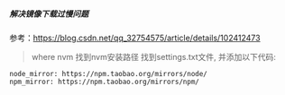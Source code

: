 ##### 解决镜像下载过慢问题

参考：https://blog.csdn.net/qq_32754575/article/details/102412473

>
> where nvm 找到nvm安装路径
> 找到settings.txt文件, 并添加以下代码:
```
node_mirror: https://npm.taobao.org/mirrors/node/
npm_mirror: https://npm.taobao.org/mirrors/npm/
```
